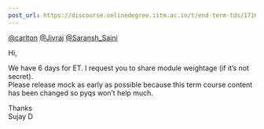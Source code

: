 ```yaml
---
post_url: https://discourse.onlinedegree.iitm.ac.in/t/end-term-tds/171668/3
---
```

[@carlton](/u/carlton) [@Jivraj](/u/jivraj) [@Saransh\_Saini](/u/saransh_saini)

Hi,

We have 6 days for ET. I request you to share module weightage (if it’s not secret).  
Please release mock as early as possible because this term course content has been changed so pyqs won’t help much.

Thanks  
Sujay D